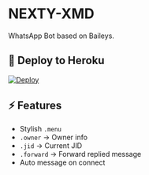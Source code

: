 # NEXTY-XMD

WhatsApp Bot based on Baileys.

## 🚀 Deploy to Heroku
[![Deploy](https://www.herokucdn.com/deploy/button.svg)](https://heroku.com/deploy)

## ⚡ Features
- Stylish `.menu`
- `.owner` → Owner info
- `.jid` → Current JID
- `.forward` → Forward replied message
- Auto message on connect
